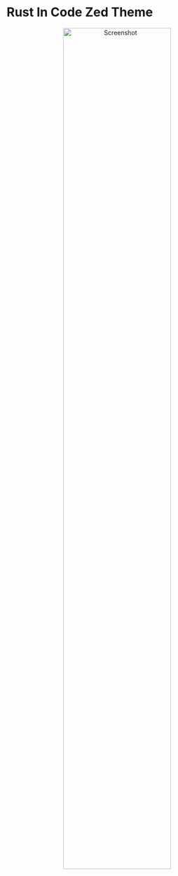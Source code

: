 # Rust In Code Zed Theme

<p align="center">
  <img width="70%" alt="Screenshot" src="https://github.com/user-attachments/assets/08cbb29c-b11e-46ff-83c9-ee6b4d40eff2">
</p>
